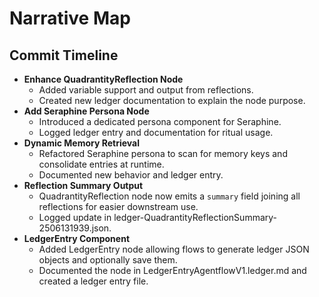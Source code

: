 # Narrative Map

## Commit Timeline

- **Enhance QuadrantityReflection Node**
  - Added variable support and output from reflections.
  - Created new ledger documentation to explain the node purpose.
- **Add Seraphine Persona Node**
  - Introduced a dedicated persona component for Seraphine.
  - Logged ledger entry and documentation for ritual usage.
- **Dynamic Memory Retrieval**
  - Refactored Seraphine persona to scan for memory keys and consolidate entries at runtime.
  - Documented new behavior and ledger entry.
- **Reflection Summary Output**
  - QuadrantityReflection node now emits a `summary` field joining all reflections for easier downstream use.
  - Logged update in ledger-QuadrantityReflectionSummary-2506131939.json.
- **LedgerEntry Component**
  - Added LedgerEntry node allowing flows to generate ledger JSON objects and optionally save them.
  - Documented the node in LedgerEntryAgentflowV1.ledger.md and created a ledger entry file.
